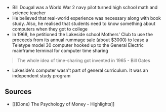 - Bill Dougal was a World War 2 navy pilot turned high school math and science teacher
- He believed that real-world experience was necessary along with book study. Also, he realised that students need to know something about computers when they got to college
- In 1968, he petitioned the Lakeside school Mothers' Club to use the proceeds from its annual rummage sale (about $3000) to lease a Teletype model 30 computer hooked up to the General Electric mainframe terminal for computer time sharing
> The whole idea of time-sharing got invented in 1965
\- Bill Gates
- Lakeside's computer wasn't part of general curriculum. It was an independent study program

## Sources
- [[(Done) The Psychology of Money - Highlights]]
